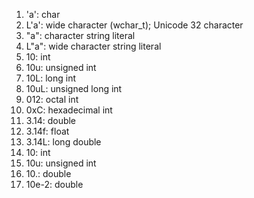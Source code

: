 1. 'a': char
2. L'a': wide character (wchar_t); Unicode 32 character
3. "a": character string literal
4. L"a": wide character string literal
5. 10: int
6. 10u: unsigned int
7. 10L: long int
8. 10uL: unsigned long int
9. 012: octal int
10. 0xC: hexadecimal int
11. 3.14: double
12. 3.14f: float
13. 3.14L: long double
14. 10: int
15. 10u: unsigned int
16. 10.: double
17. 10e-2: double